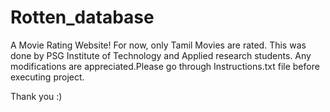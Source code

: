 # Rotten_database
A Movie Rating Website! For now, only Tamil Movies are rated. This was done by PSG Institute of Technology and Applied research students.
Any modifications are appreciated.Please go through Instructions.txt file before executing project.

Thank you :)
